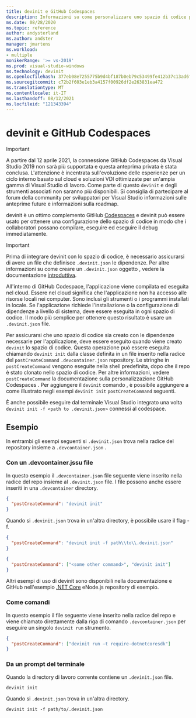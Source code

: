 ```yaml
---
title: devinit e GitHub Codespaces
description: Informazioni su come personalizzare uno spazio di codice per Visual Studio usando devinit.
ms.date: 08/28/2020
ms.topic: reference
author: andysterland
ms.author: andster
manager: jmartens
ms.workload:
- multiple
monikerRange: '>= vs-2019'
ms.prod: visual-studio-windows
ms.technology: devinit
ms.openlocfilehash: 377eb08e7255775b9d4bf187b0eb79c53499fe412b37c13ad6f1269d5a453c88
ms.sourcegitcommit: c72b2f603e1eb3a4157f00926df2e263831ea472
ms.translationtype: MT
ms.contentlocale: it-IT
ms.lasthandoff: 08/12/2021
ms.locfileid: "121343394"
---
```

# <a name="devinit-and-github-codespaces"></a>devinit e GitHub Codespaces

> [!IMPORTANT]
> A partire dal 12 aprile 2021, la connessione GitHub Codespaces da Visual Studio 2019 non sarà più supportata e questa anteprima privata è stata conclusa. L'attenzione è incentrata sull'evoluzione delle esperienze per un ciclo interno basato sul cloud e soluzioni VDI ottimizzate per un'ampia gamma di Visual Studio di lavoro. Come parte di questo `devinit` e degli strumenti associati non saranno più disponibili. Si consiglia di partecipare al forum della community per sviluppatori per Visual Studio informazioni sulle anteprime future e informazioni sulla roadmap.

devinit è un ottimo complemento GitHub [Codespaces](https://github.com/features/codespaces) e devinit può essere usato per ottenere una configurazione dello spazio di codice in modo che i collaboratori possano compilare, eseguire ed eseguire il debug immediatamente.

> [!IMPORTANT]
> Prima di integrare devinit con lo spazio di codice, è necessario assicurarsi di avere un file che definisce `.devinit.json` le dipendenze. Per altre informazioni su come creare un `.devinit.json` oggetto , vedere la documentazione [introduttiva](getting-started-with-devinit.md).

All'interno di GitHub Codespace, l'applicazione viene compilata ed eseguita nel cloud. Essere nel cloud significa che l'applicazione non ha accesso alle risorse locali nei computer. Sono inclusi gli strumenti o i programmi installati in locale. Se l'applicazione richiede l'installazione o la configurazione di dipendenze a livello di sistema, deve essere eseguita in ogni spazio di codice. Il modo più semplice per ottenere questo risultato è usare un `.devinit.json` file.

Per assicurarsi che uno spazio di codice sia creato con le dipendenze necessarie per l'applicazione, deve essere eseguito quando viene creato `devinit` lo spazio di codice. Questa operazione può essere eseguita chiamando `devinit init` dalla classe definita in un file inserito nella radice del `postCreateCommand` `.devcontainer.json` repository. Le stringhe in `postCreateCommand` vengono eseguite nella shell predefinita, dopo che il repo è stato clonato nello spazio di codice. Per altre informazioni, vedere `postCreateCommand` la documentazione sulla personalizzazione GitHub Codespaces . [](https://docs.github.com/github/developing-online-with-codespaces/configuring-codespaces-for-your-project) Per aggiungere il `devinit` comando , è possibile aggiungere a come illustrato negli esempi `devinit init` `postCreateCommand` seguenti.

È anche possibile eseguire dal terminale Visual Studio integrato una volta `devinit init -f <path to .devinit.json>` connessi al codespace.

## <a name="examples"></a>Esempio

In entrambi gli esempi seguenti si `.devinit.json` trova nella radice del repository insieme a `.devcontainer.json` .

### <a name="with-a-devcontainerjson-file"></a>Con un .devcontainer.jssu file

In questo esempio il `.devcontainer.json` file seguente viene inserito nella radice del repo insieme al `.devinit.json` file. I file possono anche essere inseriti in una `.devcontainer` directory.

```json
{
  "postCreateCommand": "devinit init"
}
```

Quando si `.devinit.json` trova in un'altra directory, è possibile usare il flag -f.

```json
{
  "postCreateCommand": "devinit init -f path\\to\\.devinit.json"
}

```

```json
{
  "postCreateCommand": ["<some other command>", "devinit init"]
}
```

Altri esempi di uso di devinit sono disponibili nella documentazione e GitHub [](https://github.com/microsoft/devinit-example-nodejs) nell'esempio [.NET Core](https://github.com/microsoft/devinit-example-dotnet-core) eNode.js repository di esempio. [](sample-all-tool.md)

### <a name="as-commands"></a>Come comandi

In questo esempio il file seguente viene inserito nella radice del repo e viene chiamato direttamente dalla riga di comando `.devcontainer.json` per eseguire un singolo `devinit run` strumento.  

```json
{
  "postCreateCommand": ["devinit run –t require-dotnetcoresdk"]
}
```

### <a name="from-a-terminal-prompt"></a>Da un prompt del terminale

Quando la directory di lavoro corrente contiene un `.devinit.json` file.

```console
devinit init
```

Quando si `.devinit.json` trova in un'altra directory.

```console
devinit init -f path/to/.devinit.json
```
